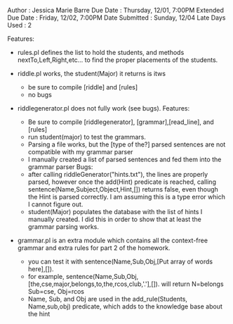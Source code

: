 Author            : Jessica Marie Barre
Due Date          : Thursday, 12/01, 7:00PM
Extended Due Date : Friday, 12/02, 7:00PM
Date Submitted    : Sunday, 12/04
Late Days Used    : 2 


Features:
- rules.pl defines the list to hold the students, and methods nextTo,Left,Right,etc... to find
  the proper placements of the students.
  
- riddle.pl works, the student(Major) it returns is itws
  - be sure to compile [riddle] and [rules]
  - no bugs
  
- riddlegenerator.pl does not fully work (see bugs). 
    Features:
    - Be sure to compile [riddlegenerator], [grammar],[read_line], and [rules]
    - run student(major) to test the grammars.
    - Parsing a file works, but the [type of the?] parsed sentences are not compatible with my grammar parser
    - I manually created a list of parsed sentences and fed them into the grammar parser
    Bugs:
    - after calling riddleGenerator("hints.txt"), the lines are properly parsed, however
      once the add(Hint) predicate is reached, calling sentence(Name,Subject,Object,Hint,[])
      returns false, even though the Hint is parsed correctly. I am assuming this is a type
      error which I cannot figure out.
    - student(Major) populates the database with the list of hints I manually created. I did
      this in order to show that at least the grammar parsing works.
  
- grammar.pl is an extra module which contains all the context-free grammar and extra rules for 
  part 2 of the homework.
  - you can test it with sentence(Name,Sub,Obj,[Put array of words here],[]).
  - for example, sentence(Name,Sub,Obj,[the,cse,major,belongs,to,the,rcos,club,'.'],[]).
    will return N=belongs Sub=cse, Obj=rcos
  - Name, Sub, and Obj are used in the add_rule(Students, Name,sub,obj) predicate, which 
    adds to the knowledge base about the hint
